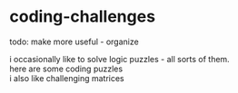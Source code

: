 # coding-challenges

todo: make more useful - organize

i occasionally like to solve logic puzzles - all sorts of them.<br>
here are some coding puzzles<br>
i also like challenging matrices
